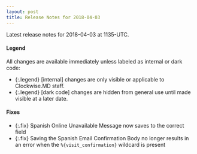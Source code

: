 ```yaml
---
layout: post
title: Release Notes for 2018-04-03
---
```


Latest release notes for 2018-04-03 at 1135-UTC.

<div class='legend' markdown='1'>

#### Legend

All changes are available immediately unless labeled as internal or dark code:

- {:.legend} [internal] changes are only visible or applicable to Clockwise.MD staff.
- {:.legend} [dark code] changes are hidden from general use until made visible at a later date.

</div>


<div class='fixes' markdown='1'>

#### Fixes

- {:.fix} Spanish Online Unavailable Message now saves to the correct field
- {:.fix} Saving the Spanish Email Confirmation Body no longer results in an error when the `%{visit_confirmation}` wildcard is present

</div>
